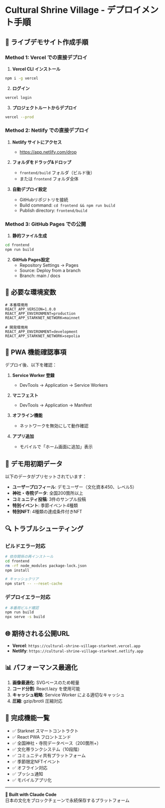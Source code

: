 # Cultural Shrine Village - デプロイメント手順

## 🚀 ライブデモサイト作成手順

### Method 1: Vercel での直接デプロイ

1. **Vercel CLI インストール**
```bash
npm i -g vercel
```

2. **ログイン**
```bash
vercel login
```

3. **プロジェクトルートからデプロイ**
```bash
vercel --prod
```

### Method 2: Netlify での直接デプロイ

1. **Netlify サイトにアクセス**
   - https://app.netlify.com/drop

2. **フォルダをドラッグ&ドロップ**
   - `frontend/build` フォルダ（ビルド後）
   - または `frontend` フォルダ全体

3. **自動デプロイ設定**
   - GitHubリポジトリを接続
   - Build command: `cd frontend && npm run build`
   - Publish directory: `frontend/build`

### Method 3: GitHub Pages での公開

1. **静的ファイル生成**
```bash
cd frontend
npm run build
```

2. **GitHub Pages設定**
   - Repository Settings → Pages
   - Source: Deploy from a branch
   - Branch: main / docs

## 🔧 必要な環境変数

```env
# 本番環境用
REACT_APP_VERSION=1.0.0
REACT_APP_ENVIRONMENT=production
REACT_APP_STARKNET_NETWORK=mainnet

# 開発環境用
REACT_APP_ENVIRONMENT=development
REACT_APP_STARKNET_NETWORK=sepolia
```

## 📱 PWA 機能確認事項

デプロイ後、以下を確認：

1. **Service Worker 登録**
   - DevTools → Application → Service Workers

2. **マニフェスト**
   - DevTools → Application → Manifest

3. **オフライン機能**
   - ネットワークを無効にして動作確認

4. **アプリ追加**
   - モバイルで「ホーム画面に追加」表示

## 🎯 デモ用初期データ

以下のデータがプリセットされています：

- **ユーザープロフィール**: デモユーザー（文化資本450、レベル5）
- **神社・寺院データ**: 全国200箇所以上
- **コミュニティ投稿**: 3件のサンプル投稿
- **特別イベント**: 季節イベント4種類
- **特別NFT**: 4種類の達成条件付きNFT

## 🔍 トラブルシューティング

### ビルドエラー対応
```bash
# 依存関係の再インストール
cd frontend
rm -rf node_modules package-lock.json
npm install

# キャッシュクリア
npm start -- --reset-cache
```

### デプロイエラー対応
```bash
# 本番用ビルド確認
npm run build
npx serve -s build
```

## 🌐 期待される公開URL

- **Vercel**: `https://cultural-shrine-village-starknet.vercel.app`
- **Netlify**: `https://cultural-shrine-village-starknet.netlify.app`

## 📊 パフォーマンス最適化

1. **画像最適化**: SVGベースのため軽量
2. **コード分割**: React.lazy を使用可能
3. **キャッシュ戦略**: Service Worker による適切なキャッシュ
4. **圧縮**: gzip/brotli 圧縮対応

## 🎉 完成機能一覧

- ✅ Starknet スマートコントラクト
- ✅ React PWA フロントエンド
- ✅ 全国神社・寺院データベース（200箇所+）
- ✅ 文化帯ランクシステム（10段階）
- ✅ コミュニティ共有プラットフォーム
- ✅ 季節限定NFTイベント
- ✅ オフライン対応
- ✅ プッシュ通知
- ✅ モバイルアプリ化

---

**🤖 Built with Claude Code**  
日本の文化をブロックチェーンで永続保存するプラットフォーム